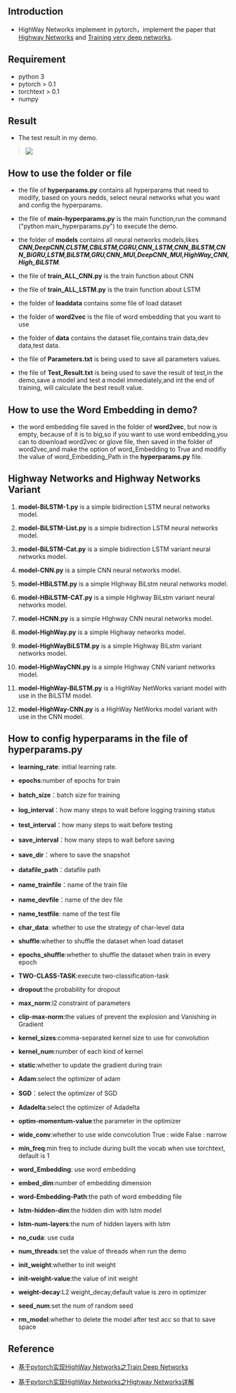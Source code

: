 ## Introduction
* HighWay Networks implement in pytorch，implement the paper  that [Highway Networks](https://arxiv.org/pdf/1505.00387.pdf) and [Training very deep networks](http://papers.nips.cc/paper/5850-training-very-deep-networks.pdf).

## Requirement
* python 3
* pytorch > 0.1
* torchtext > 0.1
* numpy

## Result
- The test result in my demo. 
> ![](https://i.imgur.com/JCGa4zi.jpg)

## How to use the folder or file

- the file of **hyperparams.py** contains all hyperparams that need to modify, based on yours nedds, select neural networks what you want and config the hyperparams.

- the file of **main-hyperparams.py** is the main function,run the command ("python main_hyperparams.py") to execute the demo.

- the folder of **models** contains all neural networks models,likes ***CNN,DeepCNN,CLSTM,CBiLSTM,CGRU,CNN_LSTM,CNN_BiLSTM,CNN_BiGRU,LSTM,BiLSTM,GRU,CNN_MUI,DeepCNN_MUI,HighWay_CNN,High_BiLSTM***.

- the file of **train_ALL_CNN.py** is the train function about CNN

- the file of **train_ALL_LSTM.py** is the train function about LSTM

- the folder of **loaddata** contains some file of load dataset

- the folder of **word2vec** is the file of word embedding that you want to use

- the folder of **data** contains the dataset file,contains train data,dev data,test data.

- the file of **Parameters.txt** is being used to save all parameters values.

- the file of **Test_Result.txt** is being used to save the result of test,in the demo,save a model and test a model immediately,and int the end of training, will calculate the best result value.

## How to use the Word Embedding in demo? 

- the word embedding file saved in the folder of **word2vec**, but now is empty, because of it is to big,so if you want to use word embedding,you can to download word2vec or glove file, then saved in the folder of word2vec,and make the option of word_Embedding to True and modifiy the value of word_Embedding_Path in the **hyperparams.py** file.


## Highway  Networks and Highway Networks  Variant

1. **model-BiLSTM-1.py** is a simple bidirection LSTM neural networks model.

2. **model-BiLSTM-List.py** is a simple bidirection LSTM neural networks model.

3. **model-BiLSTM-Cat.py** is a simple bidirection LSTM variant neural networks model.

4. **model-CNN.py** is a simple CNN neural networks model.

5. **model-HBiLSTM.py** is a simple HIghway BiLstm neural networks model.

6. **model-HBiLSTM-CAT.py** is a simple HIghway BiLstm variant neural networks model.

7. **model-HCNN.py** is a simple HIghway CNN  neural networks model.

8. **model-HighWay.py** is a simple Highway networks model.

9. **model-HighWayBiLSTM.py** is a simple Highway BiLstm  variant networks model.

10. **model-HighWayCNN.py** is a simple Highway CNN  variant networks model.

11. **model-HighWay-BiLSTM.py** is a HighWay NetWorks variant model with use in the BiLSTM model.

12. **model-HighWay-CNN.py** is a HighWay NetWorks model variant with use in the CNN model.


## How to config hyperparams in the file of hyperparams.py

- **learning_rate**: initial learning rate.

- **epochs**:number of epochs for train

- **batch_size**：batch size for training

- **log_interval**：how many steps to wait before logging training status

- **test_interval**：how many steps to wait before testing

- **save_interval**：how many steps to wait before saving

- **save_dir**：where to save the snapshot

- **datafile_path**：datafile path

- **name_trainfile**：name of the train file

- **name_devfile**：name of the dev file

- **name_testfile**: name of the test file

- **char_data**: whether to use the strategy of char-level data

- **shuffle**:whether to shuffle the dataset when load dataset

- **epochs_shuffle**:whether to shuffle the dataset when train in every epoch

- **TWO-CLASS-TASK**:execute two-classification-task 

- **dropout**:the probability for dropout

- **max_norm**:l2 constraint of parameters

- **clip-max-norm**:the values of prevent the explosion and Vanishing in Gradient

- **kernel_sizes**:comma-separated kernel size to use for convolution

- **kernel_num**:number of each kind of kernel

- **static**:whether to update the gradient during train

- **Adam**:select the optimizer of adam

- **SGD**：select the optimizer of SGD

- **Adadelta**:select the optimizer of Adadelta

- **optim-momentum-value**:the parameter in the optimizer

- **wide_conv**:whether to use wide convcolution True : wide  False : narrow

- **min_freq**:min freq to include during built the vocab when use torchtext, default is 1

- **word_Embedding**: use word embedding

- **embed_dim**:number of embedding dimension

- **word-Embedding-Path**:the path of word embedding file

- **lstm-hidden-dim**:the hidden dim with lstm model

- **lstm-num-layers**:the num of hidden layers with lstm

- **no_cuda**:  use cuda

- **num_threads**:set the value of threads when run the demo

- **init_weight**:whether to init weight

- **init-weight-value**:the value of init weight

- **weight-decay**:L2 weight_decay,default value is zero in optimizer

- **seed_num**:set the num of random seed

- **rm_model**:whether to delete the model after test acc so that to save space


## Reference 

- [基于pytorch实现HighWay Networks之Train Deep Networks](http://www.cnblogs.com/bamtercelboo/p/7581353.html)

- [基于pytorch实现HighWay Networks之Highway Networks详解](http://www.cnblogs.com/bamtercelboo/p/7581364.html)

